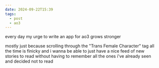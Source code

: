 ```yaml
---
date: 2024-09-22T15:39
tags:
  - post
  - ao3
---
```


every day my urge to write an app for ao3 grows stronger

mostly just because scrolling through the "Trans Female Character" tag all the time is finicky and i wanna be able to just have a nice feed of new stories to read without having to remember all the ones i've already seen and decided not to read
